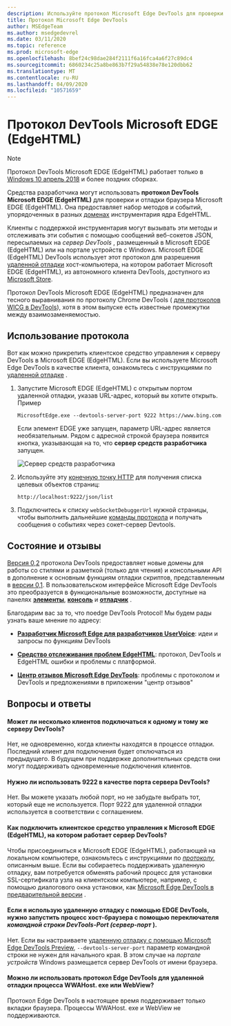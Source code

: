 ```yaml
---
description: Используйте протокол Microsoft Edge DevTools для проверки и отладки браузера Microsoft EDGE (EdgeHTML).
title: Протокол Microsoft Edge DevTools
author: MSEdgeTeam
ms.author: msedgedevrel
ms.date: 03/11/2020
ms.topic: reference
ms.prod: microsoft-edge
ms.openlocfilehash: 8bef24c98dae284f2111f6a16fca4a6f27c89dc4
ms.sourcegitcommit: 6860234c25a8be863b7f29a54838e78e120dbb62
ms.translationtype: MT
ms.contentlocale: ru-RU
ms.lasthandoff: 04/09/2020
ms.locfileid: "10571659"
---
```

# Протокол DevTools Microsoft EDGE (EdgeHTML)

> [!NOTE]
> Протокол DevTools Microsoft EDGE (EdgeHTML) работает только в [Windows 10 апрель 2018](https://blogs.windows.com/windowsexperience/2018/04/30/how-to-get-the-windows-10-april-2018-update/#5VXkQMU41CJzZPER.97) и более поздних сборках.

Средства разработчика могут использовать **протокол DevTools Microsoft EDGE (EdgeHTML)** для проверки и отладки браузера Microsoft EDGE (EdgeHTML). Она предоставляет набор методов и событий, упорядоченных в разных [доменах](0.2/domains/index.md) инструментария ядра EdgeHTML.

 Клиенты с поддержкой инструментария могут вызывать эти методы и отслеживать эти события с помощью сообщений веб-сокетов JSON, пересылаемых на *сервер DevTools* , размещенный в Microsoft EDGE (EdgeHTML) или на портале устройств с Windows. Microsoft EDGE (EdgeHTML) DevTools использует этот протокол для разрешения [удаленной отладки](0.2/clients.md#microsoft-edge-devtools-preview) хост-компьютера, на котором работает Microsoft EDGE (EdgeHTML), из автономного клиента DevTools, доступного из [Microsoft Store](https://www.microsoft.com/store/p/microsoft-edge-devtools-preview/9mzbfrmz0mnj).

Протокол DevTools Microsoft EDGE (EdgeHTML) предназначен для тесного выравнивания по протоколу Chrome DevTools ( [для протоколов WICG в DevTools](https://github.com/WICG/devtools-protocol/)), хотя в этом выпуске есть известные промежутки между взаимозаменяемостью.

## Использование протокола

Вот как можно прикрепить клиентское средство управления к серверу DevTools в Microsoft EDGE (EdgeHTML). Если вы используете Microsoft Edge DevTools в качестве клиента, ознакомьтесь с инструкциями по [удаленной отладке](0.2/clients.md#microsoft-edge-devtools-preview) .

1. Запустите Microsoft EDGE (EdgeHTML) с открытым портом удаленной отладки, указав URL-адрес, который вы хотите открыть. Пример

    ```
    MicrosoftEdge.exe --devtools-server-port 9222 https://www.bing.com
    ```

    Если элемент EDGE уже запущен, параметр URL-адрес является необязательным. Рядом с адресной строкой браузера появится кнопка, указывающая на то, что **сервер средств разработчика** запущен.

    ![Сервер средств разработчика](media/developer-tools-server.png) 

2. Используйте эту [конечную точку HTTP](0.2/http.md) для получения списка целевых объектов страниц:

    ```
    http://localhost:9222/json/list
    ```

3. Подключитесь к списку `webSocketDebuggerUrl` нужной страницы, чтобы выполнить дальнейшие [команды протокола](0.2/domains/index.md) и получать сообщения о событиях через сокет-сервер Devtools.

## Состояние и отзывы

[Версия 0,2](0.2/index.md) протокола DevTools предоставляет новые домены для работы со стилями и разметкой (только для чтения) и консольными API в дополнение к основным функциям отладки скриптов, представленным в [версии 0,1](0.1/index.md). В пользовательском интерфейсе Microsoft Edge DevTools это преобразуется в функциональные возможности, доступные на панелях [**элементы**](../devtools-guide/elements.md), [**консоль**](../devtools-guide/console.md) и [**отладчик**](../devtools-guide/debugger.md) .

Благодарим вас за то, что поedge DevTools Protocol! Мы будем рады узнать ваше мнение по адресу:

 - [**Разработчик Microsoft Edge для разработчиков UserVoice**](https://wpdev.uservoice.com/forums/257854-microsoft-edge-developer?category_id=84475): идеи и запросы по функциям DevTools

 - [**Средство отслеживания проблем EdgeHTML**](https://developer.microsoft.com/microsoft-edge/platform/issues/): протокол, DevTools и EdgeHTML ошибки и проблемы с платформой.

 - [**Центр отзывов Microsoft Edge DevTools**](feedback-hub:?referrer=microsoftEdge&tabID=2&newFeedback=true&ContextId=344): проблемы с протоколом и DevTools и предложениями в приложении "центр отзывов"

## Вопросы и ответы

#### Может ли несколько клиентов подключаться к одному и тому же серверу DevTools?
Нет, не одновременно, когда клиенты находятся в процессе отладки. Последний клиент для подключения будет отключаться из предыдущего. В будущем при поддержке дополнительных средств они могут поддерживать одновременные подключения клиентов.

#### Нужно ли использовать 9222 в качестве порта сервера DevTools?
Нет. Вы можете указать любой порт, но не забудьте выбрать тот, который еще не используется. Порт 9222 для удаленной отладки используется в соответствии с соглашением.

#### Как подключить клиентское средство управления к Microsoft EDGE (EdgeHTML), на котором работает сервер DevTools?
Чтобы присоединиться к Microsoft EDGE (EdgeHTML), работающей на локальном компьютере, ознакомьтесь с инструкциями по [*протоколу,*](#using-the-protocol) описанным выше. Если вы собираетесь поддерживать удаленную отладку, вам потребуется обменять рабочий процесс для установки SSL-сертификата узла на клиентском компьютере, например, с помощью диалогового окна установки, как [Microsoft Edge DevTools в предварительной версии](./0.2/clients.md#microsoft-edge-devtools-preview) .

#### Если я использую удаленную отладку с помощью EDGE DevTools, нужно запустить процесс хост-браузера с помощью переключателя *командной строки DevTools-Port (сервер-порт* ). 
Нет. Если вы настраиваете [удаленную отладку с помощью Microsoft Edge DevTools Preview](./0.2/clients.md#microsoft-edge-devtools-preview), `--devtools-server-port` параметр командной строки не нужен для начального края. В этом случае на *портале устройств* Windows размещается сервер DevTools от имени браузера.

#### Можно ли использовать протокол Edge DevTools для удаленной отладки процесса WWAHost. exe или WebView?
Протокол Edge DevTools в настоящее время поддерживает только вкладки браузера. Процессы WWAHost. exe и WebView не поддерживаются.
